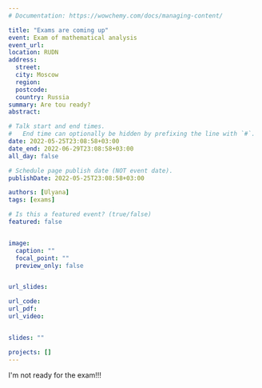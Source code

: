 ```yaml
---
# Documentation: https://wowchemy.com/docs/managing-content/

title: "Exams are coming up"
event: Exam of mathematical analysis
event_url:
location: RUDN
address:
  street: 
  city: Moscow
  region:
  postcode:
  country: Russia
summary: Are tou ready?
abstract:

# Talk start and end times.
#   End time can optionally be hidden by prefixing the line with `#`.
date: 2022-05-25T23:08:58+03:00
date_end: 2022-06-29T23:08:58+03:00
all_day: false

# Schedule page publish date (NOT event date).
publishDate: 2022-05-25T23:08:58+03:00

authors: [Ulyana]
tags: [exams]

# Is this a featured event? (true/false)
featured: false


image:
  caption: ""
  focal_point: ""
  preview_only: false


url_slides:

url_code:
url_pdf:
url_video:


slides: ""

projects: []
---
```


I'm not ready for the exam!!!
